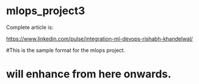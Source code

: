 # mlops_project3

Complete article is:

https://www.linkedin.com/pulse/integration-ml-devops-rishabh-khandelwal/

#This is the sample format for the mlops project.
# will enhance from here onwards.
